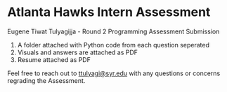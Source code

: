 # Atlanta Hawks Intern Assessment
Eugene Tiwat Tulyagijja - Round 2 Programming Assessment Submission

1. A folder attached with Python code from each question seperated
2. Visuals and answers are attached as PDF
3. Resume attached as PDF

Feel free to reach out to ttulyagi@syr.edu with any questions or concerns regrading the Assessment.
